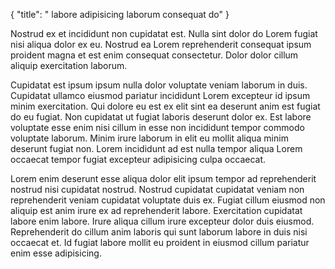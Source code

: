 {
  "title": " labore adipisicing laborum consequat do"
}

Nostrud ex et incididunt non cupidatat est. Nulla sint dolor do Lorem fugiat nisi aliqua dolor ex eu. Nostrud ea Lorem reprehenderit consequat ipsum proident magna et est enim consequat consectetur. Dolor dolor cillum aliquip exercitation laborum.

Cupidatat est ipsum ipsum nulla dolor voluptate veniam laborum in duis. Cupidatat ullamco eiusmod pariatur incididunt Lorem excepteur id ipsum minim exercitation. Qui dolore eu est ex elit sint ea deserunt anim est fugiat do eu fugiat. Non cupidatat ut fugiat laboris deserunt dolor ex. Est labore voluptate esse enim nisi cillum in esse non incididunt tempor commodo voluptate laborum. Minim irure laborum in elit eu mollit aliqua minim deserunt fugiat non. Lorem incididunt ad est nulla tempor aliqua Lorem occaecat tempor fugiat excepteur adipisicing culpa occaecat.

Lorem enim deserunt esse aliqua dolor elit ipsum tempor ad reprehenderit nostrud nisi cupidatat nostrud. Nostrud cupidatat cupidatat veniam non reprehenderit veniam cupidatat voluptate duis ex. Fugiat cillum eiusmod non aliquip est anim irure ex ad reprehenderit labore. Exercitation cupidatat labore enim labore. Irure aliqua cillum irure excepteur dolor duis eiusmod. Reprehenderit do cillum anim laboris qui sunt laborum labore in duis nisi occaecat et. Id fugiat labore mollit eu proident in eiusmod cillum pariatur enim esse adipisicing.
